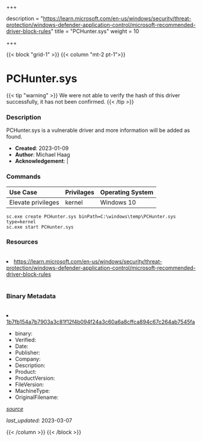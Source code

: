 +++

description = "https://learn.microsoft.com/en-us/windows/security/threat-protection/windows-defender-application-control/microsoft-recommended-driver-block-rules"
title = "PCHunter.sys"
weight = 10

+++


{{< block "grid-1" >}}
{{< column "mt-2 pt-1">}}




# PCHunter.sys 


{{< tip "warning" >}}
We were not able to verify the hash of this driver successfully, it has not been confirmed.
{{< /tip >}}




### Description


PCHunter.sys is a vulnerable driver and more information will be added as found.


- **Created**: 2023-01-09
- **Author**: Michael Haag
- **Acknowledgement**:  | [](https://twitter.com/)

### Commands

| Use Case | Privilages | Operating System | 
|:---- | ---- | ---- |
| Elevate privileges | kernel | Windows 10 |

```
sc.exe create PCHunter.sys binPath=C:\windows\temp\PCHunter.sys type=kernel
sc.exe start PCHunter.sys
```

### Resources
<br>


<li><a href=" https://learn.microsoft.com/en-us/windows/security/threat-protection/windows-defender-application-control/microsoft-recommended-driver-block-rules"> https://learn.microsoft.com/en-us/windows/security/threat-protection/windows-defender-application-control/microsoft-recommended-driver-block-rules</a></li>


<br>


### Binary Metadata
<br>



<li><a href="https://www.virustotal.com/gui/file/1b7fb154a7b7903a3c81f12f4b094f24a3c60a6a8cffca894c67c264ab7545fa">1b7fb154a7b7903a3c81f12f4b094f24a3c60a6a8cffca894c67c264ab7545fa</a></li>



- binary: 
- Verified: 
- Date: 
- Publisher: 
- Company: 
- Description: 
- Product: 
- ProductVersion: 
- FileVersion: 
- MachineType: 
- OriginalFilename: 

[*source*](https://github.com/magicsword-io/LOLDrivers/tree/main/yaml/pchunter.sys.yml)

*last_updated:* 2023-03-07


{{< /column >}}
{{< /block >}}
